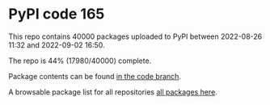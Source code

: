 # PyPI code 165

This repo contains 40000 packages uploaded to PyPI between 
2022-08-26 11:32 and 2022-09-02 16:50.

The repo is 44% (17980/40000) complete.

Package contents can be found [in the code branch](https://github.com/pypi-data/pypi-mirror-165/tree/code/packages).

A browsable package list for all repositories [all packages here](https://pypi-data.github.io/website/repositories/pypi-mirror-165).


